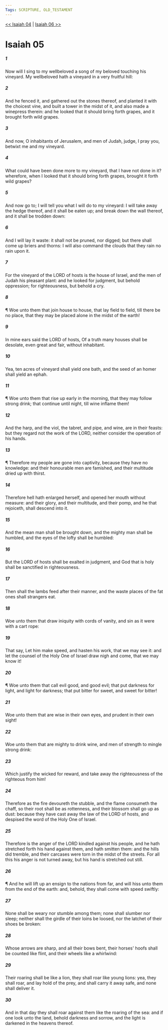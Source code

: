 ```yaml
---
Tags: SCRIPTURE, OLD_TESTAMENT
---
```


[<< Isaiah 04](OLD_TESTAMENT/23_Isaiah/Isaiah_04.md) | [Isaiah 06 >>](OLD_TESTAMENT/23_Isaiah/Isaiah_06.md)

# Isaiah 05

##### 1

Now will I sing to my wellbeloved a song of my beloved touching his vineyard. My wellbeloved hath a vineyard in a very fruitful hill:

##### 2

And he fenced it, and gathered out the stones thereof, and planted it with the choicest vine, and built a tower in the midst of it, and also made a winepress therein: and he looked that it should bring forth grapes, and it brought forth wild grapes.

##### 3

And now, O inhabitants of Jerusalem, and men of Judah, judge, I pray you, betwixt me and my vineyard.

##### 4

What could have been done more to my vineyard, that I have not done in it? wherefore, when I looked that it should bring forth grapes, brought it forth wild grapes?

##### 5

And now go to; I will tell you what I will do to my vineyard: I will take away the hedge thereof, and it shall be eaten up; and break down the wall thereof, and it shall be trodden down:

##### 6

And I will lay it waste: it shall not be pruned, nor digged; but there shall come up briers and thorns: I will also command the clouds that they rain no rain upon it.

##### 7

For the vineyard of the LORD of hosts is the house of Israel, and the men of Judah his pleasant plant: and he looked for judgment, but behold oppression; for righteousness, but behold a cry.

##### 8

¶ Woe unto them that join house to house, that lay field to field, till there be no place, that they may be placed alone in the midst of the earth!

##### 9

In mine ears said the LORD of hosts, Of a truth many houses shall be desolate, even great and fair, without inhabitant.

##### 10

Yea, ten acres of vineyard shall yield one bath, and the seed of an homer shall yield an ephah.

##### 11

¶ Woe unto them that rise up early in the morning, that they may follow strong drink; that continue until night, till wine inflame them!

##### 12

And the harp, and the viol, the tabret, and pipe, and wine, are in their feasts: but they regard not the work of the LORD, neither consider the operation of his hands.

##### 13

¶ Therefore my people are gone into captivity, because they have no knowledge: and their honourable men are famished, and their multitude dried up with thirst.

##### 14

Therefore hell hath enlarged herself, and opened her mouth without measure: and their glory, and their multitude, and their pomp, and he that rejoiceth, shall descend into it.

##### 15

And the mean man shall be brought down, and the mighty man shall be humbled, and the eyes of the lofty shall be humbled:

##### 16

But the LORD of hosts shall be exalted in judgment, and God that is holy shall be sanctified in righteousness.

##### 17

Then shall the lambs feed after their manner, and the waste places of the fat ones shall strangers eat.

##### 18

Woe unto them that draw iniquity with cords of vanity, and sin as it were with a cart rope:

##### 19

That say, Let him make speed, and hasten his work, that we may see it: and let the counsel of the Holy One of Israel draw nigh and come, that we may know it!

##### 20

¶ Woe unto them that call evil good, and good evil; that put darkness for light, and light for darkness; that put bitter for sweet, and sweet for bitter!

##### 21

Woe unto them that are wise in their own eyes, and prudent in their own sight!

##### 22

Woe unto them that are mighty to drink wine, and men of strength to mingle strong drink:

##### 23

Which justify the wicked for reward, and take away the righteousness of the righteous from him!

##### 24

Therefore as the fire devoureth the stubble, and the flame consumeth the chaff, so their root shall be as rottenness, and their blossom shall go up as dust: because they have cast away the law of the LORD of hosts, and despised the word of the Holy One of Israel.

##### 25

Therefore is the anger of the LORD kindled against his people, and he hath stretched forth his hand against them, and hath smitten them: and the hills did tremble, and their carcases were torn in the midst of the streets. For all this his anger is not turned away, but his hand is stretched out still.

##### 26

¶ And he will lift up an ensign to the nations from far, and will hiss unto them from the end of the earth: and, behold, they shall come with speed swiftly:

##### 27

None shall be weary nor stumble among them; none shall slumber nor sleep; neither shall the girdle of their loins be loosed, nor the latchet of their shoes be broken:

##### 28

Whose arrows are sharp, and all their bows bent, their horses' hoofs shall be counted like flint, and their wheels like a whirlwind:

##### 29

Their roaring shall be like a lion, they shall roar like young lions: yea, they shall roar, and lay hold of the prey, and shall carry it away safe, and none shall deliver it.

##### 30

And in that day they shall roar against them like the roaring of the sea: and if one look unto the land, behold darkness and sorrow, and the light is darkened in the heavens thereof.
